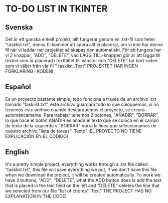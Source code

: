 <h1>TO-DO LIST IN TKINTER</h1>
<h2>Svenska</h2>
Det är ett ganska enkelt projekt, allt fungerar genom en .txt-fil som heter "tasklist.txt", denna fil kommer att spara allt vi placerar, om vi inte har denna fil när vi laddar ner projektet så skapas den automatiskt.
 För att fungera har vi 2 knappar, "ADD", "DELETE", vad LÄGG TILL-knappen gör är att lägga till texten som är placerad i textfältet till vänster och "DELETE" tar bort raden som vi väljer från vår fil " tasklist .Text"
PROJEKTET HAR INGEN FÖRKLARING I KODEN!
<h2>Español</h2>
Es un proyecto bastante simple, todo funciona a través de un archivo .txt llamado "tasklist.txt", este archivo guardará todo lo que coloquemos, si no tenemos este archivo cuando descarguemos el proyecto, se creará automáticamente.
 Para trabajar tenemos 2 botones, "AÑADIR", "BORRAR", lo que hace el botón AÑADIR es añadir el texto que se coloca en el campo de texto de la izquierda y "BORRAR" borra la línea que seleccionamos de nuestro archivo "lista de tareas". Texto"
¡EL PROYECTO NO TIENE EXPLICACIÓN EN EL CÓDIGO!
<h2>English</h2>
It's a pretty simple project, everything works through a .txt file called "tasklist.txt", this file will save everything we put, if we don't have this file when we download the project, it will be created automatically.
 To work we have 2 buttons, "ADD", "DELETE", what the ADD button does is add the text that is placed in the text field on the left and "DELETE" deletes the line that we selected from our file "list of chores". Text"
THE PROJECT HAS NO EXPLANATION IN THE CODE!
